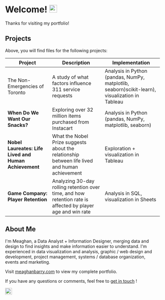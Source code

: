 # Welcome!  <img src="https://media.giphy.com/media/hvRJCLFzcasrR4ia7z/giphy.gif" width="25px">

Thanks for visiting my portfolio!

## Projects

Above, you will find files for the following projects:


| Project                                               | Description                                                                                                 | Implementation                                                                                  |
|-------------------------------------------------------|-------------------------------------------------------------------------------------------------------------|-------------------------------------------------------------------------------------------------|
| The Non-Emergencies of Toronto                        | A study of what factors influence 311 service requests                                                      | Analysis in Python (pandas, NumPy, matplotlib, seaborn)scikit-learn),  visualization in Tableau |
| **When Do We Want Our Snacks?**                       | Exploring over 32 million items purchased from Instacart                                                    | Analysis in Python (pandas, NumPy, matplotlib, seaborn)                                         |
| **Nobel Laureates: Life Lived and Human Achievement** | What the Nobel Prize suggests about the relationship between life lived and human achievement               | Exploration + visualization in Tableau                                                          |
| **Game Company: Player Retention**                    | Analyzing 30-day rolling retention over time, and how retention rate is affected by player age and win rate | Analysis in SQL, visualization in Sheets                                                        |


## About Me

I'm Meaghan, a Data Analyst + Information Designer, merging data and design to find insights and make information easier to understand. I'm experienced in data visualization and analysis, graphic / web design and development, project management, systems / database organization, events and marketing. 

Visit [meaghanbarry.com](https://meaghanbarry.com/) to view my complete portfolio. 

If you have any questions or comments, feel free to [get in touch](mailto:meaghanjbarry@gmail.com) !

<a href="https://www.linkedin.com/in/meaghanjbarry/">
  <img align="left" alt="Meaghan Barry's LinkedIn" width="22px" src="https://raw.githubusercontent.com/peterthehan/peterthehan/master/assets/linkedin.svg" />
</a>
